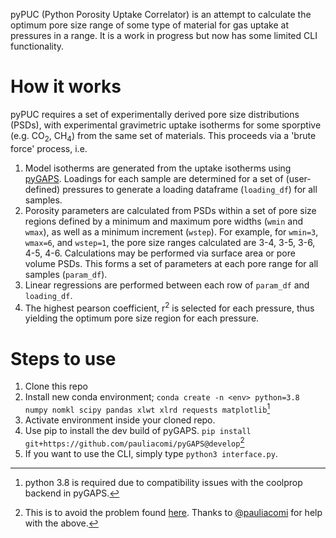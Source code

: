 pyPUC (Python Porosity Uptake Correlator) is an attempt to calculate the optimum pore size range of some type of material for gas uptake at pressures in a range. It is a work in progress but now has some limited CLI functionality. 

How it works
============
pyPUC requires a set of experimentally derived pore size distributions (PSDs), with experimental gravimetric uptake isotherms for some sporptive (e.g. CO<sub>2</sub>, CH<sub>4</sub>) from the same set of materials. This proceeds via a 'brute force' process, i.e.
  1. Model isotherms are generated from the uptake isotherms using [pyGAPS](https://github.com/pauliacomi/pyGAPS). Loadings for each sample are determined for a set of (user-defined) pressures to generate a loading dataframe (`loading_df`) for all samples.
  2. Porosity parameters are calculated from PSDs within a set of pore size regions defined by a minimum and maximum pore widths (`wmin` and `wmax`), as well as a minimum increment (`wstep`). For example, for `wmin=3`, `wmax=6`, and `wstep=1`, the pore size ranges calculated are 3-4, 3-5, 3-6, 4-5, 4-6. Calculations may be performed via surface area or pore volume PSDs. This forms a set of parameters at each pore range for all samples (`param_df`).
  3. Linear regressions are performed between each row of `param_df` and `loading_df`. 
  4. The highest pearson coefficient, r<sup>2</sup> is selected for each pressure, thus yielding the optimum pore size region for each pressure.

Steps to use
============
 1. Clone this repo
 2. Install new conda environment;
    `conda create -n <env> python=3.8 numpy nomkl scipy pandas xlwt xlrd requests matplotlib`[^1]
 2. Activate environment inside your cloned repo.
 3. Use pip to install the dev build of pyGAPS. `pip install git+https://github.com/pauliacomi/pyGAPS@develop`[^2]
 4. If you want to use the CLI, simply type `python3 interface.py`. 

[^1]: python 3.8 is required due to compatibility issues with the coolprop backend in pyGAPS.
[^2]: This is to avoid the problem found [here](https://stackoverflow.com/questions/70248438/module-breaks-when-loaded-into-multiple-scripts). Thanks to [@pauliacomi](https://github.com/pauliacomi) for help with the above.
